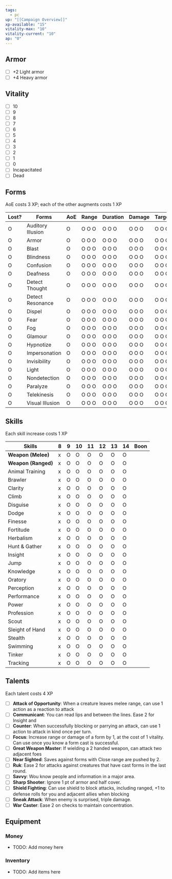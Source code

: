 ```yaml
---
tags:
  - pc
up: "[[Campaign Overview]]"
xp-available: "15"
vitality-max: "10"
vitality-current: "10"
ap: "0"
---
```

## Armor

- [ ] +2 Light armor
- [ ] +4 Heavy armor

## Vitality

- [ ] 10
- [ ] 9
- [ ] 8
- [ ] 7
- [ ] 6
- [ ] 5
- [ ] 4
- [ ] 3
- [ ] 2
- [ ] 1
- [ ] 0
- [ ] Incapacitated
- [ ] Dead

## Forms

AoE costs 3 XP; each of the other augments costs 1 XP

| Lost? | Forms             | AoE | Range | Duration | Damage | Targets |
| ----- | ----------------- | --- | ----- | -------- | ------ | ------- |
| O     | Auditory Illusion | O   | O O O | O O O    | O O O  | O O O   |
| O     | Armor             | O   | O O O | O O O    | O O O  | O O O   |
| O     | Blast             | O   | O O O | O O O    | O O O  | O O O   |
| O     | Blindness         | O   | O O O | O O O    | O O O  | O O O   |
| O     | Confusion         | O   | O O O | O O O    | O O O  | O O O   |
| O     | Deafness          | O   | O O O | O O O    | O O O  | O O O   |
| O     | Detect Thought    | O   | O O O | O O O    | O O O  | O O O   |
| O     | Detect Resonance  | O   | O O O | O O O    | O O O  | O O O   |
| O     | Dispel            | O   | O O O | O O O    | O O O  | O O O   |
| O     | Fear              | O   | O O O | O O O    | O O O  | O O O   |
| O     | Fog               | O   | O O O | O O O    | O O O  | O O O   |
| O     | Glamour           | O   | O O O | O O O    | O O O  | O O O   |
| O     | Hypnotize         | O   | O O O | O O O    | O O O  | O O O   |
| O     | Impersonation     | O   | O O O | O O O    | O O O  | O O O   |
| O     | Invisibility      | O   | O O O | O O O    | O O O  | O O O   |
| O     | Light             | O   | O O O | O O O    | O O O  | O O O   |
| O     | Nondetection      | O   | O O O | O O O    | O O O  | O O O   |
| O     | Paralyze          | O   | O O O | O O O    | O O O  | O O O   |
| O     | Telekinesis       | O   | O O O | O O O    | O O O  | O O O   |
| O     | Visual Illusion   | O   | O O O | O O O    | O O O  | O O O   |

## Skills

Each skill increase costs 1 XP

| Skills              | 8   | 9   | 10  | 11  | 12  | 13  | 14  | Boon |
| ------------------- | --- | --- | --- | --- | --- | --- | --- | ---- |
| **Weapon (Melee)**  | x   | O   | O   | O   | O   | O   | O   |      |
| **Weapon (Ranged)** | x   | O   | O   | O   | O   | O   | O   |      |
| Animal Training     | x   | O   | O   | O   | O   | O   | O   |      |
| Brawler             | x   | O   | O   | O   | O   | O   | O   |      |
| Clarity             | x   | O   | O   | O   | O   | O   | O   |      |
| Climb               | x   | O   | O   | O   | O   | O   | O   |      |
| Disguise            | x   | O   | O   | O   | O   | O   | O   |      |
| Dodge               | x   | O   | O   | O   | O   | O   | O   |      |
| Finesse             | x   | O   | O   | O   | O   | O   | O   |      |
| Fortitude           | x   | O   | O   | O   | O   | O   | O   |      |
| Herbalism           | x   | O   | O   | O   | O   | O   | O   |      |
| Hunt & Gather       | x   | O   | O   | O   | O   | O   | O   |      |
| Insight             | x   | O   | O   | O   | O   | O   | O   |      |
| Jump                | x   | O   | O   | O   | O   | O   | O   |      |
| Knowledge           | x   | O   | O   | O   | O   | O   | O   |      |
| Oratory             | x   | O   | O   | O   | O   | O   | O   |      |
| Perception          | x   | O   | O   | O   | O   | O   | O   |      |
| Performance         | x   | O   | O   | O   | O   | O   | O   |      |
| Power               | x   | O   | O   | O   | O   | O   | O   |      |
| Profession          | x   | O   | O   | O   | O   | O   | O   |      |
| Scout               | x   | O   | O   | O   | O   | O   | O   |      |
| Sleight of Hand     | x   | O   | O   | O   | O   | O   | O   |      |
| Stealth             | x   | O   | O   | O   | O   | O   | O   |      |
| Swimming            | x   | O   | O   | O   | O   | O   | O   |      |
| Tinker              | x   | O   | O   | O   | O   | O   | O   |      |
| Tracking            | x   | O   | O   | O   | O   | O   | O   |      |

## Talents

Each talent costs 4 XP

- [ ] **Attack of Opportunity**: When a creature leaves melee range, can use 1 action as a reaction to attack
- [ ] **Communicant**: You can read lips and between the lines. Ease 2 for Insight and 
- [ ] **Counter**: When successfully blocking or parrying an attack, can use 1 action to attack in kind once per turn.
- [ ] **Focus**: Increase range or damage of a form by 1, at the cost of 1 vitality. Can use once you know a form cast is successful.
- [ ] **Great Weapon Master**: If wielding a 2 handed weapon, can attack two adjacent foes
- [ ] **Near Sighted**: Saves against forms with Close range are pushed by 2.
- [ ] **Ruk**: Ease 2 for attacks against creatures that have cast forms in the last round.
- [ ] **Savvy**: Wou know people and information in a major area.
- [ ] **Sharp Shooter**: Ignore 1 pt of armor and half cover. 
- [ ] **Shield Fighting**: Can use shield to block attacks, including ranged, +1 to defense rolls for you and adjacent allies when blocking
- [ ] **Sneak Attack**: When enemy is surprised, triple damage.
- [ ] **War Caster**: Ease 2 on checks to maintain concentration.

## Equipment

### Money

- TODO: Add money here

### Inventory

- TODO: Add items here